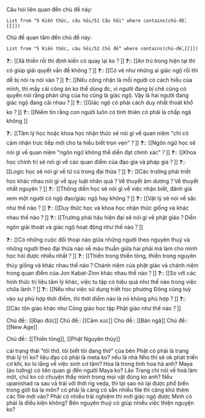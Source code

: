 Câu hỏi liên quan đến chủ đề này:
```dataview
List from "5 Kiến thức, câu hỏi/51 Câu hỏi" where contains(chủ-đề,[[]]) 
```

Chủ đề quan tâm đến chủ đề này:
```dataview
List from "5 Kiến thức, câu hỏi/52 Chủ đề" where contains(chủ-đề,[[]]) 
```

❓:: [[Xả thiền rồi thì định kiến có quay lại ko？]] 
❓:: [[An trú trong hiện tại thì có giúp giải quyết vấn đề không？]]
❓:: [[Có vẻ như những ai giác ngộ rồi thì dễ bị nói ra nói vào？]]
❓:: [[Nếu công nhận là mỗi người có cách hiểu của mình, thì mấy cái công án ko thể dùng đc, vì người đang bị chê cũng có quyền nói rằng phản ứng của họ cũng là giác ngộ. Vậy là hai người đang giác ngộ đang cãi nhau？]] 
❓:: [[Giác ngộ có phải cách duy nhất thoát khổ ko？]]
❓:: [[Niềm tin rằng con người luôn có tính thiên có phải là chấp ngã không  ]]


❓:: [[Tâm lý học hoặc khoa học nhận thức sẽ nói gì về quan niệm "chỉ có cảm nhận trực tiếp mới cho ta hiểu biết trọn vẹn"？]]
❓:: [[Ngôn ngữ học sẽ nói gì về quan niệm "ngôn ngữ không thể diễn đạt chính xác"？]]
❓:: [[Khoa học chính trị sẽ nói gì về các quan điểm của đạo gia và pháp gia？]]
❓:: [[Logic học sẽ nói gì về tứ cú trong đại thừa？]]
❓:: [[Các trường phái triết học khác nhau nói gì về quy luật nhân quả？Về thuyết âm dương？Về thuyết nhất nguyên？]]
❓:: [[Thông diễn học sẽ nói gì về việc nhận biết, đánh giá xem một người có ngộ đạo/giác ngộ hay không？]]
❓:: [[Vật lý sẽ nói về sắc như thế nào？]]
❓:: [[Duy thức học và khoa học nhận thức giống và khác nhau thế nào？]]
❓:: [[Trường phái hậu hiện đại sẽ nói gì về phật giáo？Diễn ngôn giải thoát và giác ngộ hoạt động như thế nào？]]
	
❓:: [[Có những cuộc đối thoại nào giữa những người theo nguyên thuỷ và những người theo đại thừa nào về mâu thuẫn giữa hai phái mà làm cho mình học hỏi được nhiều nhất？]]
❓:: [[Thiền trong thiền tông, thiền trong nguyên thủy giống và khác nhau thế nào？Chánh niệm của phật giáo và chánh niệm trong quan điểm của Jon Kabat-Zinn khác nhau thế nào？]]
❓:: [[So với các hình thức trị liệu tâm lý khác, việc tu tập có hiệu quả như thế nào trong việc chữa lành？]]
❓:: [[Nếu như việc sử dụng triết học phương Đông cũng tuỳ vào sự phù hợp thời điểm, thì thời điểm nào là nó không phù hợp？]]
❓:: [[Các tôn giáo khác như Công giáo học tập Phật giáo như thế nào？]]


Chủ đề:: [[Đạo đức]]
Chủ đề:: [[Cảm xúc]]
Chủ đề:: [[Bản ngã]]
Chủ đề:: [[New Age]]

Chủ đề:: [[Thiền tông]], [[Phật Nguyên thủy]]

cái trạng thái "tôi thở, tôi biết tôi đang thở" của bên Phật có phải là trạng thái lý trí ko?
liệu đạo có phải là meta ko?
nếu là nhà Nho thì sẽ ok phát triển cơ khí, ko lo lắng về việc sinh cơ tâm?
Hoa là trong tinh hoa hả anh?
Maya (ảo tưởng) có liên quan gì đến người Maya ko?
Lão Trang chỉ nói về hoà làm một, chứ ko có chuyện thấy mình trong mọi vật đúng ko anh?
Nếu upanishad ra sau và trái với thời rig veda, thì tại sao nó lại được phổ biến trong giới bà la môn?
có phải là càng có sẵn nhiều file thì càng khó thêm các file mới vào?
Phải có nhiều trải nghiệm thì mới giác ngộ được
Mình có phải là điều kiện không?
Bên nguyên thuỷ có giúp nhiều việc thiện nguyện ko?

